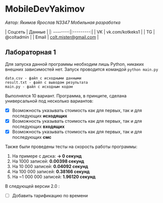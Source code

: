 # MobileDevYakimov
*Автор: Якимов Ярослав N3347 Мобильная разработка*
	
| Соцсеть | Данные |
|: --------:|:---------:|
| VK      | vk.com/kotkeks1       |
| TG      | @coltadmin             |
| Email   | colt.mister@gmail.com |

## Лабораторная 1
Для запуска данной программы необходим лишь Python, никаких внешних зависимостей нет.
Запуск проводится командой `python main.py`
```
data.csv - файл с исходными данными
result.txt - файл с выводом результата
main.py - файл с исходным кодом
```
Выполнялся 10 вариант. Программа, в принципе, сделана универсальной под несколько вариантов:
- [x] Возможность указывать стоимость как для первых, так и для последующих __исходящих__
- [x] Возможность указывать стоимость как для первых, так и для последующих __входящих__
- [x] Возможность указывать стоимость как для первых, так и для последующих __смс__

Также были проведены тесты на скорость работы программы:
1. На примере с диска: **-> 0 секунд**
2. На 1000 записей: **0.00398 секунд**
3. На 10 000 записей: **0.04092 секунд**
4. На 100 000 записей: **0.38166 секунд**
5. На ~1 000 000 записей: **1.96120 секунд**


В следующей версии 2.0 :
- [ ] Добавить тарификацию по времени
